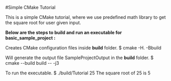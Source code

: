 #Simple CMake Tutorial



This is a simple CMake tutorial, where we use predefined math library to get the square root for user given input.


**Below are the steps to build and run an executable for basic_sample_project :**

Creates CMake configuration files inside **build** folder.
        $ cmake -H. -Bbuild
        
Will generate the output file SampleProjectOutput in the **build** folder.
        $ cmake --build build -- -j3

To run the executable.
        $ ./build/Tutorial 25
        The square root of 25 is 5

